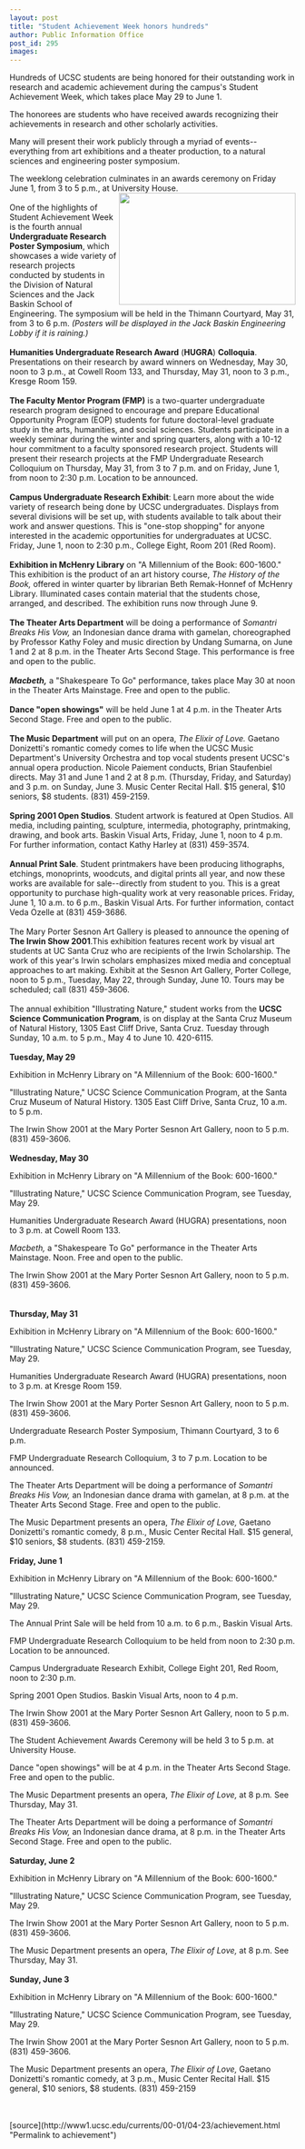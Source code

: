 ```yaml
---
layout: post
title: "Student Achievement Week honors hundreds"
author: Public Information Office
post_id: 295
images:
---
```


<p>
  Hundreds of UCSC students are being honored for their outstanding work in research and academic achievement during the campus's Student Achievement Week, which takes place May 29 to June 1.
</p>
<p>
  The honorees are students who have received awards recognizing their achievements in research and other scholarly activities.
</p>
<p>
  Many will present their work publicly through a myriad of events--everything from art exhibitions and a theater production, to a natural sciences and engineering poster symposium.
</p>
<p>
  The weeklong celebration culminates in an awards ceremony on Friday June 1, from 3 to 5 p.m., at University <img align="right" border="0" height="197" src="../art/saw.01-04-23.224.jpg" width="311" alt="">House.<br>
  <br>
  One of the highlights of Student Achievement Week is the fourth annual <b>Undergraduate Research Poster Symposium</b>, which showcases a wide variety of research projects conducted by students in the Division of Natural Sciences and the Jack Baskin School of Engineering. The symposium will be held in the Thimann Courtyard, May 31, from 3 to 6 p.m. <i>(Posters will be displayed in the Jack Baskin Engineering Lobby if it is raining.)</i><br>
  <br>
  <b>Humanities Undergraduate Research Award</b> (<b>HUGRA</b>) <b>Colloquia</b>. Presentations on their research by award winners on Wednesday, May 30, noon to 3 p.m., at Cowell Room 133, and Thursday, May 31, noon to 3 p.m., Kresge Room 159.<br>
  <br>
  <b>The Faculty Mentor Program (FMP)</b> is a two-quarter undergraduate research program designed to encourage and prepare Educational Opportunity Program (EOP) students for future doctoral-level graduate study in the arts, humanities, and social sciences. Students participate in a weekly seminar during the winter and spring quarters, along with a 10-12 hour commitment to a faculty sponsored research project. Students will present their research projects at the FMP Undergraduate Research Colloquium on Thursday, May 31, from 3 to 7 p.m. and on Friday, June 1, from noon to 2:30 p.m. Location to be announced.<br>
  <br>
  <b>Campus Undergraduate Research Exhibit</b>: Learn more about the wide variety of research being done by UCSC undergraduates. Displays from several divisions will be set up, with students available to talk about their work and answer questions. This is "one-stop shopping" for anyone interested in the academic opportunities for undergraduates at UCSC. Friday, June 1, noon to 2:30 p.m., College Eight, Room 201 (Red Room).<br>
  <br>
  <b>Exhibition in McHenry Library</b> on "A Millennium of the Book: 600-1600." This exhibition is the product of an art history course, <i>The History of the Book,</i> offered in winter quarter by librarian Beth Remak-Honnef of McHenry Library. Illuminated cases contain material that the students chose, arranged, and described. The exhibition runs now through June 9.<br>
  <br>
  <b>The Theater Arts Department</b> will be doing a performance of <i>Somantri Breaks His Vow,</i> an Indonesian dance drama with gamelan, choreographed by Professor Kathy Foley and music direction by Undang Sumarna, on June 1 and 2 at 8 p.m. in the Theater Arts Second Stage. This performance is free and open to the public.<br>
  <br>
  <b><i>Macbeth,</i></b> a "Shakespeare To Go" performance, takes place May 30 at noon in the Theater Arts Mainstage. Free and open to the public.<br>
  <br>
  <b>Dance "open showings"</b> will be held June 1 at 4 p.m. in the Theater Arts Second Stage. Free and open to the public.<br>
  <br>
  <b>The Music Department</b> will put on an opera, <i>The Elixir of Love.</i> Gaetano Donizetti's romantic comedy comes to life when the UCSC Music Department's University Orchestra and top vocal students present UCSC's annual opera production. Nicole Paiement conducts, Brian Staufenbiel directs. May 31 and June 1 and 2 at 8 p.m. (Thursday, Friday, and Saturday) and 3 p.m. on Sunday, June 3. Music Center Recital Hall. $15 general, $10 seniors, $8 students. (831) 459-2159.<br>
  <br>
  <b>Spring 2001 Open Studios</b>. Student artwork is featured at Open Studios. All media, including painting, sculpture, intermedia, photography, printmaking, drawing, and book arts. Baskin Visual Arts, Friday, June 1, noon to 4 p.m. For further information, contact Kathy Harley at (831) 459-3574.<br>
  <br>
  <b>Annual Print Sale</b>. Student printmakers have been producing lithographs, etchings, monoprints, woodcuts, and digital prints all year, and now these works are available for sale--directly from student to you. This is a great opportunity to purchase high-quality work at very reasonable prices. Friday, June 1, 10 a.m. to 6 p.m., Baskin Visual Arts. For further information, contact Veda Ozelle at (831) 459-3686.<br>
  <br>
  The Mary Porter Sesnon Art Gallery is pleased to announce the opening of <b>The Irwin Show 2001</b>.This exhibition features recent work by visual art students at UC Santa Cruz who are recipients of the Irwin Scholarship. The work of this year's Irwin scholars emphasizes mixed media and conceptual approaches to art making. Exhibit at the Sesnon Art Gallery, Porter College, noon to 5 p.m., Tuesday, May 22, through Sunday, June 10. Tours may be scheduled; call (831) 459-3606.<br>
  <br>
  The annual exhibition "Illustrating Nature," student works from the <b>UCSC Science Communication Program</b>, is on display at the Santa Cruz Museum of Natural History, 1305 East Cliff Drive, Santa Cruz. Tuesday through Sunday, 10 a.m. to 5 p.m., May 4 to June 10. 420-6115.<br>
  <b><br>
  Tuesday, May 29</b>
</p>
<p>
  Exhibition in McHenry Library on "A Millennium of the Book: 600-1600."
</p>
<p>
  "Illustrating Nature," UCSC Science Communication Program, at the Santa Cruz Museum of Natural History. 1305 East Cliff Drive, Santa Cruz, 10 a.m. to 5 p.m.
</p>
<p>
  The Irwin Show 2001 at the Mary Porter Sesnon Art Gallery, noon to 5 p.m.<br>
  (831) 459-3606.<br>
  <br>
  <b>Wednesday, May 30</b>
</p>
<p>
  Exhibition in McHenry Library on "A Millennium of the Book: 600-1600."<br>
</p>
<p>
  "Illustrating Nature," UCSC Science Communication Program, see Tuesday, May 29.
</p>
<p>
  Humanities Undergraduate Research Award (HUGRA) presentations, noon to 3 p.m. at Cowell Room 133.
</p>
<p>
  <i>Macbeth,</i> a "Shakespeare To Go" performance in the Theater Arts Mainstage. Noon. Free and open to the public.
</p>
<p>
  The Irwin Show 2001 at the Mary Porter Sesnon Art Gallery, noon to 5 p.m. (831) 459-3606.<br>
  <br>
  <br>
  <b>Thursday, May 31</b>
</p>
<p>
  Exhibition in McHenry Library on "A Millennium of the Book: 600-1600."
</p>
<p>
  "Illustrating Nature," UCSC Science Communication Program, see Tuesday, May 29.
</p>
<p>
  Humanities Undergraduate Research Award (HUGRA) presentations, noon to 3 p.m. at Kresge Room 159.
</p>
<p>
  The Irwin Show 2001 at the Mary Porter Sesnon Art Gallery, noon to 5 p.m. (831) 459-3606.
</p>
<p>
  Undergraduate Research Poster Symposium, Thimann Courtyard, 3 to 6 p.m.
</p>
<p>
  FMP Undergraduate Research Colloquium, 3 to 7 p.m. Location to be<br>
  announced.
</p>
<p>
  The Theater Arts Department will be doing a performance of <i>Somantri Breaks His Vow,</i> an Indonesian dance drama with gamelan, at 8 p.m. at the Theater Arts Second Stage. Free and open to the public.
</p>
<p>
  The Music Department presents an opera, <i>The Elixir of Love,</i> Gaetano Donizetti's romantic comedy, 8 p.m., Music Center Recital Hall. $15 general, $10 seniors, $8 students. (831) 459-2159.<br>
  <br>
  <b>Friday, June 1</b>
</p>
<p>
  Exhibition in McHenry Library on "A Millennium of the Book: 600-1600."
</p>
<p>
  "Illustrating Nature," UCSC Science Communication Program, see Tuesday, May 29.
</p>
<p>
  The Annual Print Sale will be held from 10 a.m. to 6 p.m., Baskin Visual Arts.
</p>
<p>
  FMP Undergraduate Research Colloquium to be held from noon to 2:30 p.m. Location to be announced.
</p>
<p>
  Campus Undergraduate Research Exhibit, College Eight 201, Red Room, noon to 2:30 p.m.
</p>
<p>
  Spring 2001 Open Studios. Baskin Visual Arts, noon to 4 p.m.
</p>
<p>
  The Irwin Show 2001 at the Mary Porter Sesnon Art Gallery, noon to 5 p.m. (831) 459-3606.
</p>
<p>
  The Student Achievement Awards Ceremony will be held 3 to 5 p.m. at University House.
</p>
<p>
  Dance "open showings" will be at 4 p.m. in the Theater Arts Second Stage. Free and open to the public.
</p>
<p>
  The Music Department presents an opera, <i>The Elixir of Love,</i> at 8 p.m<i>.</i> See Thursday, May 31.
</p>
<p>
  The Theater Arts Department will be doing a performance of <i>Somantri Breaks His Vow,</i> an Indonesian dance drama, at 8 p.m. in the Theater Arts Second Stage. Free and open to the public.<br>
  <br>
  <b>Saturday, June 2</b>
</p>
<p>
  Exhibition in McHenry Library on "A Millennium of the Book: 600-1600."
</p>
<p>
  "Illustrating Nature," UCSC Science Communication Program, see Tuesday, May 29.
</p>
<p>
  The Irwin Show 2001 at the Mary Porter Sesnon Art Gallery, noon to 5 p.m. (831) 459-3606.
</p>
<p>
  The Music Department presents an opera, <i>The Elixir of Love,</i> at 8 p.m. See Thursday, May 31.<br>
  <br>
  <b>Sunday, June 3</b>
</p>
<p>
  Exhibition in McHenry Library on "A Millennium of the Book: 600-1600."
</p>
<p>
  "Illustrating Nature," UCSC Science Communication Program, see Tuesday, May 29.
</p>
<p>
  The Irwin Show 2001 at the Mary Porter Sesnon Art Gallery, noon to 5 p.m. (831) 459-3606.
</p>
<p>
  The Music Department presents an opera, <i>The Elixir of Love,</i> Gaetano Donizetti's romantic comedy, at 3 p.m., Music Center Recital Hall. $15 general, $10 seniors, $8 students. (831) 459-2159<br>
  <br>
  <br>

</p>
[source](http://www1.ucsc.edu/currents/00-01/04-23/achievement.html "Permalink to achievement")
